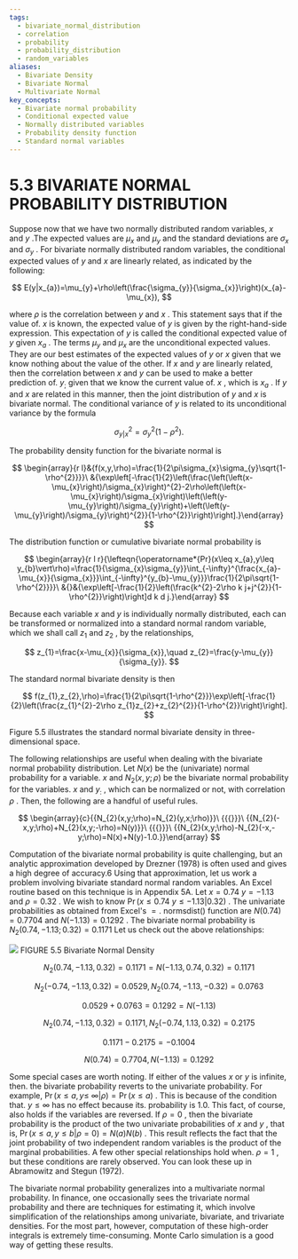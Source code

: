 ```yaml
---
tags:
  - bivariate_normal_distribution
  - correlation
  - probability
  - probability_distribution
  - random_variables
aliases:
  - Bivariate Density
  - Bivariate Normal
  - Multivariate Normal
key_concepts:
  - Bivariate normal probability
  - Conditional expected value
  - Normally distributed variables
  - Probability density function
  - Standard normal variables
---
```


# 5.3 BIVARIATE NORMAL PROBABILITY DISTRIBUTION

Suppose now that we have two normally distributed random variables, $x$ and $y$ .The expected values are $\mu_{x}$ and $\mu_{y}$ and the standard deviations are $\sigma_{x}$ and $\sigma_{y}$ . For bivariate normally distributed random variables, the conditional expected values of $y$ and $x$ are linearly related, as indicated by the following:

$$
E(y|x_{a})=\mu_{y}+\rho\left(\frac{\sigma_{y}}{\sigma_{x}}\right)(x_{a}-\mu_{x}),
$$

where $\rho$ is the correlation between $y$ and $x$ . This statement says that if the value of. $x$ is known, the expected value of $y$ is given by the right-hand-side expression. This expectation of $y$ is called the conditional expected value of $y$ given $x_{a}$ . The terms $\mu_{y}$ and $\mu_{x}$ are the unconditional expected values. They are our best estimates of the expected values of $y$ or $x$ given that we know nothing about the value of the other. If $x$ and $y$ are linearly related, then the correlation between $x$ and $y$ can be used to make a better prediction of. $y_{\mathrm{{;}}}$ given that we know the current value of. $x$ , which is $x_{a}$ . If $y$ and $x$ are related in this manner, then the joint distribution of $y$ and $x$ is bivariate normal. The conditional variance of $y$ is related to its unconditional variance by the formula

$$
\sigma_{y|x}^{2}=\sigma_{y}^{2}(1-\rho^{2}).
$$

The probability density function for the bivariate normal is

$$
\begin{array}{r l}&{f(x,y,\rho)=\frac{1}{2\pi\sigma_{x}\sigma_{y}\sqrt{1-\rho^{2}}}}\ &{\exp\left[-\frac{1}{2}\left(\frac{\left(\left(x-\mu_{x}\right)/\sigma_{x}\right)^{2}-2\rho\left(\left(x-\mu_{x}\right)/\sigma_{x}\right)\left(\left(y-\mu_{y}\right)/\sigma_{y}\right)+\left(\left(y-\mu_{y}\right)/\sigma_{y}\right)^{2}}{1-\rho^{2}}\right)\right].}\end{array}
$$

The distribution function or cumulative bivariate normal probability is

$$
\begin{array}{r l r}{\lefteqn{\operatorname*{Pr}(x\leq x_{a},y\leq y_{b}\vert\rho)=\frac{1}{\sigma_{x}\sigma_{y}}\int_{-\infty}^{\frac{x_{a}-\mu_{x}}{\sigma_{x}}}\int_{-\infty}^{y_{b}-\mu_{y}}}\frac{1}{2\pi\sqrt{1-\rho^{2}}}}\ &{}&{\exp\left[-\frac{1}{2}\left(\frac{k^{2}-2\rho k j+j^{2}}{1-\rho^{2}}\right)\right]d k d j.}\end{array}
$$

Because each variable $x$ and $y$ is individually normally distributed, each can be transformed or normalized into a standard normal random variable, which we shall call $z_{1}$ and $z_{2}$ , by the relationships,

$$
z_{1}=\frac{x-\mu_{x}}{\sigma_{x}},\quad z_{2}=\frac{y-\mu_{y}}{\sigma_{y}}.
$$

The standard normal bivariate density is then

$$
f(z_{1},z_{2},\rho)=\frac{1}{2\pi\sqrt{1-\rho^{2}}}\exp\left[-\frac{1}{2}\left(\frac{z_{1}^{2}-2\rho z_{1}z_{2}+z_{2}^{2}}{1-\rho^{2}}\right)\right].
$$

Figure 5.5 illustrates the standard normal bivariate density in three-dimensional space.

The following relationships are useful when dealing with the bivariate normal probability distribution. Let $N(x)$ be the (univariate) normal probability for a variable. $x$ and $N_{2}(x,y;\rho)$ be the bivariate normal probability for the variables. $x$ and $y_{:}$ , which can be normalized or not, with correlation $\rho$ . Then, the following are a handful of useful rules.

$$
\begin{array}{c}{{N_{2}(x,y;\rho)=N_{2}(y,x;\rho)}}\ {{{}}}\ {{N_{2}(-x,y;\rho)+N_{2}(x,y;-\rho)=N(y)}}\ {{{}}}\ {{N_{2}(x,y;\rho)-N_{2}(-x,-y;\rho)=N(x)+N(y)-1.0.}}\end{array}
$$

Computation of the bivariate normal probability is quite challenging, but an analytic approximation developed by Drezner (1978) is often used and gives a high degree of accuracy.6 Using that approximation, let us work a problem involving bivariate standard normal random variables. An Excel routine based on this technique is in Appendix 5A. Let $x=0.74$ $y=-1.13$ and $\rho=0.32$ . We wish to know $\operatorname*{Pr}(x\leq0.74$ $y\le-1.13|0.32)$ . The univariate probabilities as obtained from Excel's ${}={}.$ normsdist() function are $N(0.74)=0.7704$ and $N(-1.13)=0.1292$ . The bivariate normal probability is $N_{2}(0.74,-1.13;0.32)=0.1171$ Let us check out the above relationships:

![](a1c4d5abdf494d8a68ba9c89b7a72dfbdc2441322e573001184dfb5c9c8b738d.jpg)
FIGURE 5.5 Bivariate Normal Density

$$
N_{2}(0.74,-1.13,0.32)=0.1171=N(-1.13,0.74,0.32)=0.1171
$$

$$
N_{2}(-0.74,-1.13,0.32)=0.0529,N_{2}(0.74,-1.13,-0.32)=0.0763
$$

$$
0.0529+0.0763=0.1292=N(-1.13)
$$

$$
N_{2}(0.74,-1.13,0.32)=0.1171,N_{2}(-0.74,1.13,0.32)=0.2175
$$

$$
0.1171-0.2175=-0.1004
$$

$$
N(0.74)=0.7704,N(-1.13)=0.1292
$$

Some special cases are worth noting. If either of the values $x$ or $y$ is infinite, then. the bivariate probability reverts to the univariate probability. For example, $\operatorname*{Pr}(x\leq a,y\leq$ $\infty|\rho)=\operatorname*{Pr}(x\leq a)$ . This is because of the condition that. $y\leq\infty$ has no effect because its. probability is 1.0. This fact, of course, also holds if the variables are reversed. If $\rho=0$ , then the bivariate probability is the product of the two univariate probabilities of $x$ and $y$ , that is, $\operatorname*{Pr}(x\leq a,y\leq b|\rho=0)=N(a)N(b)$ . This result reflects the fact that the joint probability of two independent random variables is the product of the marginal probabilities. A few other special relationships hold when. $\rho=1$ , but these conditions are rarely observed. You can look these up in Abramowitz and Stegun (1972).

The bivariate normal probability generalizes into a multivariate normal probability. In finance, one occasionally sees the trivariate normal probability and there are techniques for estimating it, which involve simplification of the relationships among univariate, bivariate, and trivariate densities. For the most part, however, computation of these high-order integrals is extremely time-consuming. Monte Carlo simulation is a good way of getting these results.

